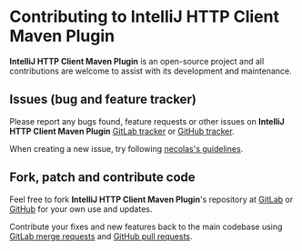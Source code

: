 # Contributing to IntelliJ HTTP Client Maven Plugin

**IntelliJ HTTP Client Maven Plugin** is an open-source project and all contributions are welcome
to assist with its development and maintenance.

## Issues (bug and feature tracker)

Please report any bugs found, feature requests or other issues on
**IntelliJ HTTP Client Maven Plugin** [GitLab tracker][gitlab-issues]
or [GitHub tracker][github-issues].

When creating a new issue, try following [necolas's guidelines][issue-guidelines].

## Fork, patch and contribute code

Feel free to fork **IntelliJ HTTP Client Maven Plugin**'s repository at [GitLab][bot-gitlab]
or [GitHub][bot-github] for your own use and updates.

Contribute your fixes and new features back to the main codebase using
[GitLab merge requests][gitlab-merge-requests]
and [GitHub pull requests][github-pull-requests].

[gitlab-issues]: https://gitlab.com/bot-by/ijhttp-maven-plugin/-/issues
[github-issues]: https://github.com/bot-by/ijhttp-maven-plugin/issues
[issue-guidelines]: http://github.com/necolas/issue-guidelines/#readme
[bot-gitlab]: https://gitlab.com/bot-by/ijhttp-maven-plugin/
[bot-github]: https://github.com/bot-by/ijhttp-maven-plugin/
[gitlab-merge-requests]: https://docs.gitlab.com/ee/user/project/merge_requests/creating_merge_requests.html
[github-pull-requests]: https://docs.github.com/en/pull-requests/collaborating-with-pull-requests/proposing-changes-to-your-work-with-pull-requests/creating-a-pull-request
